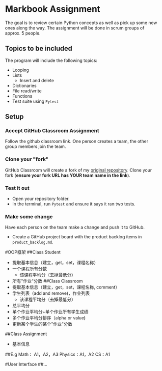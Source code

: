 # Markbook Assignment
The goal is to review certain Python concepts as well as pick up some new ones along the way. The assignment will be done in scrum groups of approx. 5 people.

## Topics to be included
The program will include the following topics:
- Looping
- Lists
  - Insert and delete
- Dictionaries
- File read/write
- Functions
- Test suite using `Pytest`


## Setup
### Accept GitHub Classroom Assignment
Follow the github classroom link. One person creates a team, the other group members join the team.

### Clone your "fork"
GitHub Classroom will create a fork of my [original repository](https://github.com/ICS4U-Gallo/markbook-assignment).  Clone your fork (**ensure your fork URL has YOUR team name in the link**).

### Test it out
- Open your repository folder.
- In the terminal, run `Pytest` and ensure it says it ran two tests.

### Make some change
Have each person on the team make a change and push it to GitHub.


- Create a GitHub project board with the product backlog items in `product_backlog.md`.

#OOP框架
##Class Student
- 提取基本信息（建立，get，set，课程名称）
- 一个课程所有分数
  - 该课程平均分（去掉最低分）
- 所有"作业"分数
##Class Classroom
- 提取基本信息（建立，get，set，课程名称, comment）
- 学生列表（add and remove)，作业列表
  - 该课程平均分（去掉最低分）
- 总平均分
- 单个作业平均分+单个作业所有学生成绩
- 多个作业平均分排序（alpha or value)
- 更新某个学生的某个"作业"分数

##Class Assignment
- 基本信息

##E.g
Math： A1，A2，A3 
Physics：A1，A2
CS：A1

#User Interface
##...